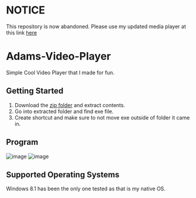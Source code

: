 # NOTICE
This repository is now abandoned. Please use my updated media player at this link [here](https://github.com/InfernoCycle/InfernoMultiMediaPlayer)

# Adams-Video-Player
Simple Cool Video Player that I made for fun.

## Getting Started
1. Download the [zip folder]() and extract contents.
2. Go into extracted folder and find exe file.
3. Create shortcut and make sure to not move exe outside of folder it came in.

## Program
![image](https://user-images.githubusercontent.com/105338348/222893763-74699854-6a7e-43f9-a70c-52c5550ded11.png)
![image](https://user-images.githubusercontent.com/105338348/222893819-b9568705-043b-4dd5-8245-6444eee6ef63.png)

## Supported Operating Systems
Windows 8.1 has been the only one tested as that is my native OS.
